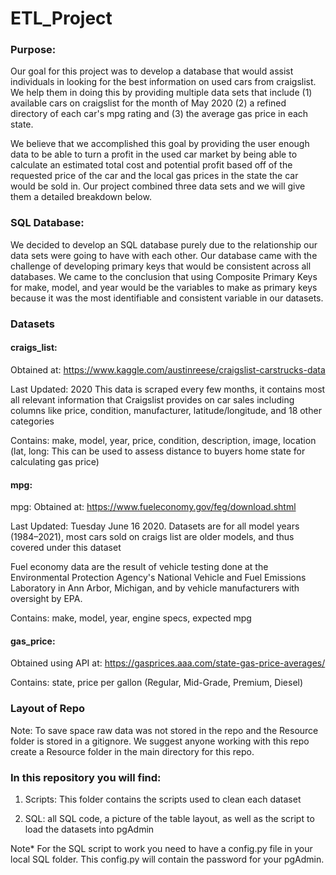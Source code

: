 # ETL_Project

### Purpose:
Our goal for this project was to develop a database that would assist individuals in looking for the best information on used cars from craigslist. We help them in doing this by providing multiple data sets that include (1) available cars on craigslist for the month of May 2020 (2) a refined directory of each car's mpg rating and (3) the average gas price in each state.

We believe that we accomplished this goal by providing the user enough data to be able to turn a profit in the used car market by being able to calculate an estimated total cost and potential profit based off of the requested price of the car and the local gas prices in the state the car would be sold in. Our project combined three data sets and we will give them a detailed breakdown below.

### SQL Database: 
We decided to develop an SQL database purely due to the relationship our data sets were going to have with each other. Our database came with the challenge of developing primary keys that would be consistent across all databases. We came to the conclusion that using Composite Primary Keys for make, model, and year would be the variables to make as primary keys because it was the most identifiable and consistent variable in our datasets. 

### Datasets

#### craigs_list:
Obtained at: https://www.kaggle.com/austinreese/craigslist-carstrucks-data

Last Updated: 2020 This data is scraped every few months, it contains most all relevant information that Craigslist provides on car sales including columns like price, condition, manufacturer, latitude/longitude, and 18 other categories

Contains: make, model, year, price, condition, description, image, location (lat, long: This can be used to assess distance to buyers home state for calculating gas price)

#### mpg:
mpg:
Obtained at: https://www.fueleconomy.gov/feg/download.shtml

Last Updated: Tuesday June 16 2020. Datasets are for all model years (1984–2021), most cars sold on craigs list are older models, and thus covered under this dataset

Fuel economy data are the result of vehicle testing done at the Environmental Protection Agency's National Vehicle and Fuel Emissions Laboratory in Ann Arbor, Michigan, and by vehicle manufacturers with oversight by EPA.

Contains: make, model, year, engine specs, expected mpg


#### gas_price:
Obtained using API at: https://gasprices.aaa.com/state-gas-price-averages/

Contains: state, price per gallon (Regular, Mid-Grade, Premium, Diesel)


### Layout of Repo

Note: To save space raw data was not stored in the repo and the Resource folder is stored in a gitignore. We suggest anyone working with this repo create a Resource folder in the main directory for this repo. 

### In this repository you will find:

1) Scripts: This folder contains the scripts used to clean each dataset

2) SQL: all SQL code, a picture of the table layout, as well as the script to load the datasets into pgAdmin

Note* For the SQL script to work you need to have a config.py file in your local SQL folder. This config.py will contain the password for your pgAdmin. 

